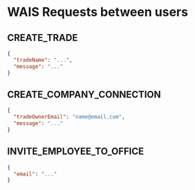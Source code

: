 # WAIS Requests between users

## CREATE_TRADE

```json
{
  "tradeName": "...",
  "message": "..."
}
```

## CREATE_COMPANY_CONNECTION

```json
{
  "tradeOwnerEmail": "name@email.com",
  "message": "..."
}
```

## INVITE_EMPLOYEE_TO_OFFICE

```json
{
  "email": "..."
}
```
